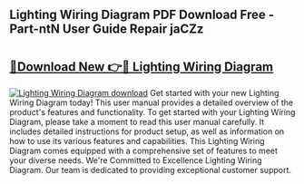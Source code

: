 ## Lighting Wiring Diagram PDF Download Free - Part-ntN User Guide Repair jaCZz

# <h2><a href="http://dfog1v.blite.top/?on=Lighting+Wiring+Diagram">🔗Download New 👉🔴 Lighting Wiring Diagram</a></h2>

[![Lighting Wiring Diagram download](https://i.imgur.com/lujVjoI.png)](http://dfog1v.blite.top/?on=Lighting+Wiring+Diagram)
Get started with your new Lighting Wiring Diagram today! This user manual provides a detailed overview of the product's features and functionality. To get started with your Lighting Wiring Diagram, please take a moment to read this user manual carefully. It includes detailed instructions for product setup, as well as information on how to use its various features and capabilities. This Lighting Wiring Diagram comes equipped with a comprehensive set of features to meet your diverse needs. We're Committed to Excellence Lighting Wiring Diagram. Our team is dedicated to providing exceptional customer support.
